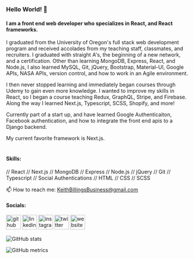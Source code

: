 ### Hello World! 👋
#### I am a front end web developer who specializes in React, and React frameworks. 
I graduated from the University of Oregon's full stack web development program and received accolades from my teaching staff, classmates, and recruiters. I graduated with straight A's, the beginning of a new network, and a certification. Other than learning MongoDB, Express, React, and Node.js, I also learned MySQL, Git, jQuery, Bootstrap, Material-UI, Google APIs, NASA APIs, version control, and how to work in an Agile environment.

I then never stopped learning and immediately began courses through Udemy to gain even more knowledge. I wanted to improve my skills in React, so I began a course teaching Redux, GraphQL, Stripe, and Firebase. Along the way I learned Next.js, Typescript, SCSS, Shopify, and more!

Currently part of a start up, and have learned Google Authenticaiton, Facebook authentication, and how to integrate the front end apis to a Django backend. 

My current favorite framework is Next.js. 
#

#### Skills: 
// React // Next.js // MongoDB // Express // Node.js // jQuery // Git // Typescript // Social Authentications // HTML // CSS // SCSS

📫 How to reach me: KeithBillingsBusiness@gmail.com 

#### Socials: 
[<img src='https://www.iconfinder.com/icons/1298743/download/svg/512' alt='github' height='40'>](https://github.com/KeithBillings)  [<img src='https://www.iconfinder.com/icons/4362961/download/svg/512' alt='linkedin' height='40'>](https://www.linkedin.com/in/keithbillings/)  [<img src='https://www.iconfinder.com/icons/386648/download/svg/512' alt='instagram' height='40'>](https://www.instagram.com/CowboyKeithBop/)  [<img src='https://www.iconfinder.com/icons/4102580/download/svg/512' alt='twitter' height='40'>](https://twitter.com/KeithBillings)  [<img src='https://www.iconfinder.com/icons/5882204/download/svg/512' alt='website' height='40'>](KeithBillings.com)  


![GitHub stats](https://github-readme-stats.vercel.app/api?username=KeithBillings&show_icons=true)  

![GitHub metrics](https://metrics.lecoq.io/KeithBillings)  
